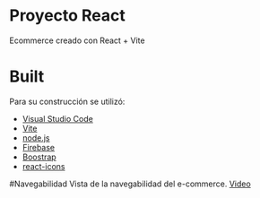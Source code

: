 # Proyecto React

Ecommerce creado con React + Vite

# Built

Para su construcción se utilizó:
- [Visual Studio Code] 
- [Vite] 
- [node.js] 
- [Firebase] 
- [Boostrap] 
- [react-icons] 


[Vite]: <https://vitejs.dev/guide/>
[node.js]: <http://nodejs.org>
[Firebase]: <https://firebase.google.com/?hl=es-419>
[react-icons]: <https://react-icons.github.io/react-icons/>
[Visual Studio Code]: <https://code.visualstudio.com/download>
[Boostrap]: <https://getbootstrap.com/docs/5.2/getting-started/download/>

#Navegabilidad
Vista de la navegabilidad del e-commerce. [Video]

[Video]:<https://drive.google.com/drive/folders/1GxL4IvFD5glq-lAV_UChRPEJnpZmm1BR?usp=sharing>
